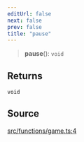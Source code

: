 ```yaml
---
editUrl: false
next: false
prev: false
title: "pause"
---
```


> **pause**(): `void`

## Returns

`void`

## Source

[src/functions/game.ts:4](https://github.com/relishinc/dill-pixel/blob/543438455c9a47928084300159416186c2aa1095/src/functions/game.ts#L4)
